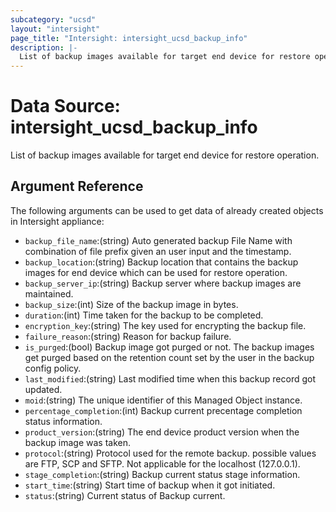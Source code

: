 ```yaml
---
subcategory: "ucsd"
layout: "intersight"
page_title: "Intersight: intersight_ucsd_backup_info"
description: |-
  List of backup images available for target end device for restore operation.
---
```


# Data Source: intersight_ucsd_backup_info
List of backup images available for target end device for restore operation.
## Argument Reference
The following arguments can be used to get data of already created objects in Intersight appliance:
* `backup_file_name`:(string) Auto generated backup File Name with combination of file prefix given an user input and the timestamp. 
* `backup_location`:(string) Backup location that contains the backup images for end device which can be used for restore operation. 
* `backup_server_ip`:(string) Backup server where backup images are maintained. 
* `backup_size`:(int) Size of the backup image in bytes. 
* `duration`:(int) Time taken for the backup to be completed. 
* `encryption_key`:(string) The key used for encrypting the backup file. 
* `failure_reason`:(string) Reason for backup failure. 
* `is_purged`:(bool) Backup image got purged or not. The backup images get purged based on the retention count set by the user in the backup config policy. 
* `last_modified`:(string) Last modified time when this backup record got updated. 
* `moid`:(string) The unique identifier of this Managed Object instance. 
* `percentage_completion`:(int) Backup current precentage completion status information. 
* `product_version`:(string) The end device product version when the backup image was taken. 
* `protocol`:(string) Protocol used for the remote backup. possible values are FTP, SCP and SFTP. Not applicable for the localhost (127.0.0.1). 
* `stage_completion`:(string) Backup current status stage information. 
* `start_time`:(string) Start time of backup when it got initiated. 
* `status`:(string) Current status of Backup current. 
